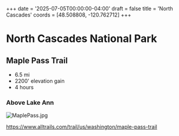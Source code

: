 +++
date = '2025-07-05T00:00:00-04:00'
draft = false
title = 'North Cascades'
coords = [48.508808, -120.762712]
+++

# North Cascades National Park

## Maple Pass Trail

* 6.5 mi
* 2200' elevation gain
* 4 hours

### Above Lake Ann
![MaplePass.jpg](MaplePass.jpg "View of Ann Lake")

https://www.alltrails.com/trail/us/washington/maple-pass-trail
